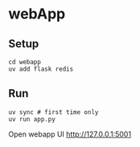 # webApp

## Setup

```shell
cd webapp
uv add flask redis
```

## Run

```shell
uv sync # first time only
uv run app.py
```

Open webapp UI http://127.0.0.1:5001
